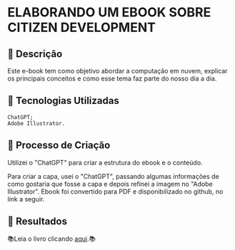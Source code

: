 # ELABORANDO UM EBOOK SOBRE CITIZEN DEVELOPMENT

## 📒 Descrição

Este e-book tem como objetivo abordar a computação em nuvem, explicar os principais conceitos e como esse tema faz parte do nosso dia a dia.

## 🤖 Tecnologias Utilizadas
 
    ChatGPT;
    Adobe Illustrator.

## 🧐 Processo de Criação
Utilizei o "ChatGPT" para criar a estrutura do ebook e o conteúdo. 

Para criar a capa, usei o "ChatGPT", passando algumas informações de como gostaria que fosse a capa e depois refinei a imagem no "Adobe Illustrator".
Ebook foi convertido para PDF e disponibilizado no github, no link a seguir.


## 🚀 Resultados
📚Leia o livro clicando  [aqui](https://github.com/JoaoLuizDev/lab-natty-or-not/blob/main/livro.pdf).📚
